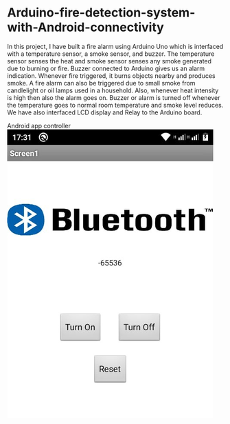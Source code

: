 # Arduino-fire-detection-system-with-Android-connectivity
In this project, I have built a fire alarm using Arduino Uno which is interfaced with a temperature sensor, a smoke sensor, and buzzer. The temperature sensor senses the heat and smoke sensor senses any smoke generated due to burning or fire. Buzzer connected to Arduino gives us an alarm indication. Whenever fire triggered, it burns objects nearby and produces smoke. A fire alarm can also be triggered due to small smoke from candlelight or oil lamps used in a household. Also, whenever heat intensity is high then also the alarm goes on. Buzzer or alarm is turned off whenever the temperature goes to normal room temperature and smoke level reduces. We have also interfaced LCD display and Relay to the Arduino board.

Android app controller
![](app.jpeg)
